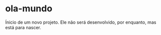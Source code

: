 # ola-mundo

Ínicio de um novo projeto.
Ele não será desenvolvido, por enquanto, mas está para nascer.
